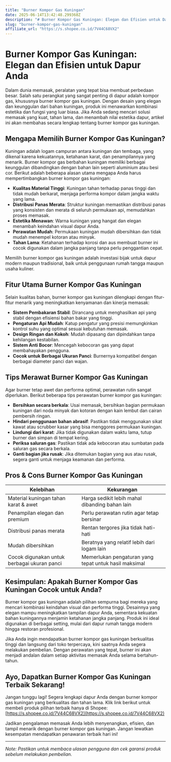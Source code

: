 ```yaml
---
title: "Burner Kompor Gas Kuningan"
date: 2025-06-14T13:42:48.299368Z
description: "# Burner Kompor Gas Kuningan: Elegan dan Efisien untuk Dapur Anda..."
slug: "burner-kompor-gas-kuningan"
affiliate_url: "https://s.shopee.co.id/7V44C68VX2"
---
```

# Burner Kompor Gas Kuningan: Elegan dan Efisien untuk Dapur Anda

Dalam dunia memasak, peralatan yang tepat bisa membuat perbedaan besar. Salah satu perangkat yang sangat penting di dapur adalah kompor gas, khususnya burner kompor gas kuningan. Dengan desain yang elegan dan keunggulan dari bahan kuningan, produk ini menawarkan kombinasi estetika dan fungsi yang luar biasa. Jika Anda sedang mencari solusi memasak yang kuat, tahan lama, dan menambah nilai estetika dapur, artikel ini akan membahas secara lengkap tentang burner kompor gas kuningan.

## Mengapa Memilih Burner Kompor Gas Kuningan?

Kuningan adalah logam campuran antara kuningan dan tembaga, yang dikenal karena kekuatannya, ketahanan karat, dan penampilannya yang menarik. Burner kompor gas berbahan kuningan memiliki berbagai keunggulan dibandingkan dengan bahan lain seperti aluminium atau besi cor. Berikut adalah beberapa alasan utama mengapa Anda harus mempertimbangkan burner kompor gas kuningan:

- **Kualitas Material Tinggi**: Kuningan tahan terhadap panas tinggi dan tidak mudah berkarat, menjaga performa kompor dalam jangka waktu yang lama.
- **Distribusi Panas Merata**: Struktur kuningan memastikan distribusi panas yang konsisten dan merata di seluruh permukaan api, memudahkan proses memasak.
- **Estetika Menawan**: Warna kuningan yang hangat dan elegan menambah keindahan visual dapur Anda.
- **Perawatan Mudah**: Permukaan kuningan mudah dibersihkan dan tidak mudah menempel kotoran atau minyak.
- **Tahan Lama**: Ketahanan terhadap korosi dan aus membuat burner ini cocok digunakan dalam jangka panjang tanpa perlu penggantian cepat.

Memilih burner kompor gas kuningan adalah investasi bijak untuk dapur modern maupun tradisional, baik untuk penggunaan rumah tangga maupun usaha kuliner.

## Fitur Utama Burner Kompor Gas Kuningan

Selain kualitas bahan, burner kompor gas kuningan dilengkapi dengan fitur-fitur menarik yang meningkatkan kenyamanan dan kinerja memasak:

- **Sistem Pembakaran Stabil**: Dirancang untuk menghasilkan api yang stabil dengan efisiensi bahan bakar yang tinggi.
- **Pengaturan Api Mudah**: Katup pengatur yang presisi memungkinkan kontrol suhu yang optimal sesuai kebutuhan memasak.
- **Design Ringan dan Kokoh**: Mudah dipasang dan dipindahkan tanpa kehilangan kestabilan.
- **Sistem Anti Bocor**: Mencegah kebocoran gas yang dapat membahayakan pengguna.
- **Cocok untuk Berbagai Ukuran Panci**: Burnernya kompatibel dengan berbagai diameter panci dan wajan.

## Tips Merawat Burner Kompor Gas Kuningan

Agar burner tetap awet dan performa optimal, perawatan rutin sangat diperlukan. Berikut beberapa tips perawatan burner kompor gas kuningan:

- **Bersihkan secara berkala**: Usai memasak, bersihkan bagian permukaan kuningan dari noda minyak dan kotoran dengan kain lembut dan cairan pembersih ringan.
- **Hindari penggunaan bahan abrasif**: Pastikan tidak menggunakan sikat kawat atau scrubber kasar yang bisa menggores permukaan kuningan.
- **Lindungi dari karat**: Jika tidak digunakan dalam waktu lama, tutup burner dan simpan di tempat kering.
- **Periksa saluran gas**: Pastikan tidak ada kebocoran atau sumbatan pada saluran gas secara berkala.
- **Ganti bagian jika rusak**: Jika ditemukan bagian yang aus atau rusak, segera ganti untuk menjaga keamanan dan performa.

## Pros & Cons Burner Kompor Gas Kuningan

| **Kelebihan** | **Kekurangan** |
|----------------|----------------|
| Material kuningan tahan karat & awet | Harga sedikit lebih mahal dibanding bahan lain |
| Penampilan elegan dan premium | Perlu perawatan rutin agar tetap bersinar |
| Distribusi panas merata | Rentan tergores jika tidak hati-hati |
| Mudah dibersihkan | Beratnya yang relatif lebih dari logam lain |
| Cocok digunakan untuk berbagai ukuran panci | Memerlukan pengaturan yang tepat untuk hasil maksimal |

## Kesimpulan: Apakah Burner Kompor Gas Kuningan Cocok untuk Anda?

Burner kompor gas kuningan adalah pilihan sempurna bagi mereka yang mencari kombinasi keindahan visual dan performa tinggi. Desainnya yang elegan mampu meningkatkan tampilan dapur Anda, sementara kekuatan bahan kuningannya menjamin ketahanan jangka panjang. Produk ini ideal digunakan di berbagai setting, mulai dari dapur rumah tangga modern hingga restoran profesional.

Jika Anda ingin mendapatkan burner kompor gas kuningan berkualitas tinggi dan langsung dari toko terpercaya, kini saatnya Anda segera melakukan pembelian. Dengan perawatan yang tepat, burner ini akan menjadi andalan dalam setiap aktivitas memasak Anda selama bertahun-tahun.

## Ayo, Dapatkan Burner Kompor Gas Kuningan Terbaik Sekarang!

Jangan tunggu lagi! Segera lengkapi dapur Anda dengan burner kompor gas kuningan yang berkualitas dan tahan lama. Klik link berikut untuk membeli produk pilihan terbaik hanya di Shopee: [https://s.shopee.co.id/7V44C68VX2](https://s.shopee.co.id/7V44C68VX2)

Jadikan pengalaman memasak Anda lebih menyenangkan, efisien, dan tampil menarik dengan burner kompor gas kuningan. Jangan lewatkan kesempatan mendapatkan penawaran terbaik hari ini!

---

*Note: Pastikan untuk membaca ulasan pengguna dan cek garansi produk sebelum melakukan pembelian.*